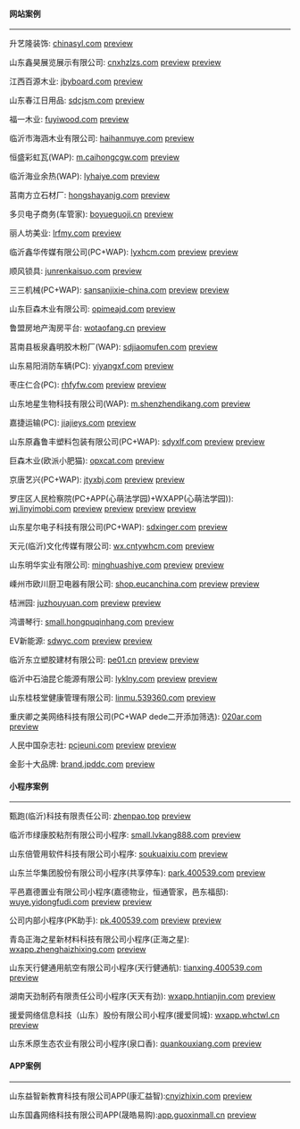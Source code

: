 #### 网站案例
******
升艺隆装饰: [chinasyl.com](http://chinasyl.com) 
[preview](https://github.com/alonesky0315/cases/raw/master/images/web/chinasyl.com.jpg?raw=true)

山东鑫昊展览展示有限公司: [cnxhzlzs.com](http://cnxhzlzs.com) 
[preview](https://github.com/alonesky0315/cases/raw/master/images/web/cnxhzlzs.com.jpg?raw=true) 
[preview](https://github.com/alonesky0315/cases/raw/master/images/wap/cnxhzlzs.com_wap.jpg?raw=true)

江西百源木业: [jbyboard.com](http://jbyboard.com)
[preview](https://github.com/alonesky0315/cases/raw/master/images/web/jbyboard.com.jpg?raw=true)

山东春江日用品: [sdcjsm.com](http://sdcjsm.com)
[preview](https://github.com/alonesky0315/cases/raw/master/images/web/sdcjsm.com.jpg?raw=true)

福一木业: [fuyiwood.com](http://fuyiwood.com) 
[preview](https://github.com/alonesky0315/cases/raw/master/images/web/fuyiwood.com.jpg?raw=true)

临沂市海涵木业有限公司: [haihanmuye.com](http://haihanmuye.com) 
[preview](https://github.com/alonesky0315/cases/raw/master/images/web/haihanmuye.com.jpg?raw=true)

恒盛彩虹瓦(WAP): [m.caihongcgw.com](http://m.caihongcgw.com) 
[preview](https://github.com/alonesky0315/cases/raw/master/images/wap/m.caihongcgw.com.jpg?raw=true)

临沂海业余热(WAP): [lyhaiye.com](http://lyhaiye.com/wap) 
[preview](https://github.com/alonesky0315/cases/raw/master/images/wap/lyhaiye.com_wap.jpg?raw=true)

莒南方立石材厂: [hongshayanjg.com](http://hongshayanjg.com) 
[preview](https://github.com/alonesky0315/cases/raw/master/images/web/hongshayanjg.com.jpg?raw=true)

多贝电子商务(车管家): [boyueguoji.cn](http://boyueguoji.cn) 
[preview](https://github.com/alonesky0315/cases/raw/master/images/wap/boyueguoji.cn.jpg?raw=true)

丽人坊美业: [lrfmy.com](http://lrfmy.com/wap) 
[preview](https://github.com/alonesky0315/cases/raw/master/images/wap/lrfmy.com_wap.jpg?raw=true)

临沂鑫华传媒有限公司(PC+WAP): [lyxhcm.com](http://lyxhcm.com) 
[preview](https://github.com/alonesky0315/cases/raw/master/images/web/lyxhcm.com.jpg?raw=true) 
[preview](https://github.com/alonesky0315/cases/raw/master/images/wap/lyxhcm.com_wap.jpg?raw=true)

顺风锁具: [junrenkaisuo.com](http://junrenkaisuo.com/wap) 
[preview](https://github.com/alonesky0315/cases/raw/master/images/wap/junrenkaisuo.com_wap.jpg?raw=true)

三三机械(PC+WAP): [sansanjixie-china.com](http://sansanjixie-china.com) 
[preview](https://github.com/alonesky0315/cases/raw/master/images/web/sansanjixie-china.com.jpg?raw=true) 
[preview](https://github.com/alonesky0315/cases/raw/master/images/wap/sansanjixie-china.com_wap.jpg?raw=true)

山东巨森木业有限公司: [opimeajd.com](http://opimeajd.com) 
[preview](https://github.com/alonesky0315/cases/raw/master/images/web/opimeajd.com.jpg?raw=true)

鲁盟房地产淘房平台: [wotaofang.cn](http://wotaofang.cn) 
[preview](https://github.com/alonesky0315/cases/raw/master/images/web/wotaofang.cn.jpg?raw=true)

莒南县板泉鑫明胶木粉厂(WAP): [sdjiaomufen.com](http://sdjiaomufen.com/index.php?g=Wap) 
[preview](https://github.com/alonesky0315/cases/raw/master/images/wap/sdjiaomufen.com_wap.jpg?raw=true)

山东易阳消防车辆(PC): [yiyangxf.com](http://yiyangxf.com) 
[preview](https://github.com/alonesky0315/cases/raw/master/images/web/yiyangxf.com.jpg?raw=true)

枣庄仁合(PC): [rhfyfw.com](http://rhfyfw.com) 
[preview](https://github.com/alonesky0315/cases/raw/master/images/web/rhfyfw.com.jpg?raw=true) 
[preview](https://github.com/alonesky0315/cases/raw/master/images/web/px.rhfyfw.com.jpg?raw=true)

山东地星生物科技有限公司(WAP): [m.shenzhendikang.com](http://m.shenzhendikang.com) 
[preview](https://github.com/alonesky0315/cases/raw/master/images/wap/m.shenzhendikang.com.jpg?raw=true)

嘉捷运输(PC): [jiajieys.com](http://jiajieys.com) 
[preview](https://github.com/alonesky0315/cases/raw/master/images/web/jiajieys.com.jpg?raw=true)

山东原鑫鲁丰塑料包装有限公司(PC+WAP): [sdyxlf.com](http://sdyxlf.com) 
[preview](https://github.com/alonesky0315/cases/raw/master/images/web/sdyxlf.com.jpg?raw=true) 
[preview](https://github.com/alonesky0315/cases/raw/master/images/wap/sdyxlf.com_wap.jpg?raw=true)

巨森木业(欧派小肥猫): [opxcat.com](http://opxcat.com) 
[preview](https://github.com/alonesky0315/cases/raw/master/images/web/opxcat.com.jpg?raw=true)

京唐艺兴(PC+WAP): [jtyxbj.com](http://jtyxbj.com) 
[preview](https://github.com/alonesky0315/cases/raw/master/images/web/jtyxbj.com.jpg?raw=true) 
[preview](https://github.com/alonesky0315/cases/raw/master/images/wap/jtyxbj.com_wap.jpg?raw=true)

罗庄区人民检察院(PC+APP(心萌法学园)+WXAPP(心萌法学园)): [wj.linyimobi.com](http://wj.linyimobi.com) 
[preview](https://github.com/alonesky0315/cases/raw/master/images/web/wj.linyimobi.com_1?raw=true)
[preview](https://github.com/alonesky0315/cases/raw/master/images/app/wj.linyimobi.com_1?raw=true)
[preview](https://github.com/alonesky0315/cases/raw/master/images/wxapp/wj.linyimobi.com_2?raw=true)
[preview](https://github.com/alonesky0315/cases/raw/master/images/app/wj.linyimobi.com_2?raw=true)

山东星尔电子科技有限公司(PC+WAP): [sdxinger.com](http://sdxinger.com)
[preview](https://github.com/alonesky0315/cases/raw/master/images/web/sdxinger.com.jpg?raw=true)

天元(临沂)文化传媒有限公司: [wx.cntywhcm.com](http://wx.cntywhcm.com)
[preview](https://github.com/alonesky0315/cases/raw/master/images/wap/wx.cntywhcm.com.jpg?raw=true)

山东明华实业有限公司: [minghuashiye.com](http://minghuashiye.com)
[preview](https://github.com/alonesky0315/cases/raw/master/images/web/minghuashiye.com.jpg?raw=true)
[preview](https://github.com/alonesky0315/cases/raw/master/images/wap/minghuashiye.com_wap.jpg?raw=true)

嵊州市欧川厨卫电器有限公司: [shop.eucanchina.com](http://shop.eucanchina.com)
[preview](https://github.com/alonesky0315/cases/raw/master/images/web/shop.eucanchina.com.jpg?raw=true)
[preview](https://github.com/alonesky0315/cases/raw/master/images/wap/shop.eucanchina.com_wap.jpg?raw=true)

桔洲园: [juzhouyuan.com](http://juzhouyuan.com)
[preview](https://github.com/alonesky0315/cases/raw/master/images/web/juzhouyuan.com.jpg?raw=true)
[preview](https://github.com/alonesky0315/cases/raw/master/images/wap/juzhouyuan.com_wap.jpg?raw=true)

鸿谱琴行: [small.hongpuqinhang.com](http://small.hongpuqinhang.com)
[preview](https://github.com/alonesky0315/cases/raw/master/images/wap/small.hongpuqinhang.com.jpg?raw=true)

EV新能源: [sdwyc.com](http://sdwyc.com)
[preview](https://github.com/alonesky0315/cases/raw/master/images/web/sdwyc.com.jpg?raw=true)
[preview](https://github.com/alonesky0315/cases/raw/master/images/wap/sdwyc.com_wap.jpg?raw=true)

临沂东立塑胶建材有限公司: [pe01.cn](http://pe01.cn)
[preview](https://github.com/alonesky0315/cases/raw/master/images/web/pe01.cn.jpg?raw=true)
[preview](https://github.com/alonesky0315/cases/raw/master/images/wap/pe01.cn_wap.jpg?raw=true)

临沂中石油昆仑能源有限公司: [lyklny.com](http://lyklny.com)
[preview](https://github.com/alonesky0315/cases/raw/master/images/web/lyklny.com.jpg?raw=true)
[preview](https://github.com/alonesky0315/cases/raw/master/images/wap/lyklny.com_wap.jpg?raw=true)

山东桂枝堂健康管理有限公司: [linmu.539360.com](http://linmu.539360.com)
[preview](https://github.com/alonesky0315/cases/raw/master/images/wap/linmu.539360.com_wap.jpg?raw=true)

重庆卿之美网络科技有限公司(PC+WAP dede二开添加筛选): [020ar.com](http://020ar.com)
[preview](https://github.com/alonesky0315/cases/raw/master/images/web/020ar.com.jpg?raw=true)

人民中国杂志社: [pcjeuni.com](http://pcjeuni.com)
[preview](https://github.com/alonesky0315/cases/raw/master/images/web/pcjeuni.com.jpg?raw=true)
[preview](https://github.com/alonesky0315/cases/raw/master/images/wap/pcjeuni.com_wap.jpg?raw=true)
 
金彭十大品牌: [brand.jpddc.com](http://brand.jpddc.com)
 [preview](https://github.com/alonesky0315/cases/raw/master/images/web/brand.jpddc.com.jpg?raw=true)
 
#### 小程序案例
******
甄跑(临沂)科技有限责任公司: [zhenpao.top](https://zhenpao.top)
[preview](https://github.com/alonesky0315/cases/raw/master/images/wxapp/zhenpao.top.jpg?raw=true)

临沂市绿康胶粘剂有限公司小程序: [small.lvkang888.com](https://small.lvkang888.com)
[preview](https://github.com/alonesky0315/cases/raw/master/images/wxapp/small.lvkang888.com.jpg?raw=true)

山东倍管用软件科技有限公司小程序: [soukuaixiu.com](https://soukuaixiu.com)
[preview](https://github.com/alonesky0315/cases/raw/master/images/wxapp/soukuaixiu.com.jpg?raw=true)

山东兰华集团股份有限公司小程序(共享停车): [park.400539.com](https://park.400539.com)
[preview](https://github.com/alonesky0315/cases/raw/master/images/wxapp/park.400539.com.jpg?raw=true)

平邑嘉德置业有限公司小程序(嘉德物业，恒通管家，邑东福邸): [wuye.yidongfudi.com](https://wuye.sdhengtong.net)
[preview](https://github.com/alonesky0315/cases/raw/master/images/wxapp/wuye.yidongfudi.com.jpg?raw=true)
[preview](https://github.com/alonesky0315/cases/raw/master/images/wxapp/laundry.yidongfudi.com.jpg?raw=true)

公司内部小程序(PK助手): [pk.400539.com](https://pk.400539.com)
[preview](https://github.com/alonesky0315/cases/raw/master/images/wxapp/pk.400539.com_1.jpg?raw=true)
[preview](https://github.com/alonesky0315/cases/raw/master/images/wxapp/pk.400539.com_2.jpg?raw=true)

青岛正海之星新材料科技有限公司小程序(正海之星): [wxapp.zhenghaizhixing.com](https://wxapp.zhenghaizhixing.com)
[preview](https://github.com/alonesky0315/cases/raw/master/images/wxapp/wxapp.zhenghaizhixing.com.jpg?raw=true)

山东天行健通用航空有限公司小程序(天行健通航): [tianxing.400539.com](https://tianxing.400539.com)
[preview](https://github.com/alonesky0315/cases/raw/master/images/wxapp/tianxing.400539.com.jpg?raw=true)

湖南天劲制药有限责任公司小程序(天天有劲): [wxapp.hntianjin.com](https://wxapp.hntianjin.com)
[preview](https://github.com/alonesky0315/cases/raw/master/images/wxapp/wxapp.hntianjin.com.jpg?raw=true)

援爱网络信息科技（山东）股份有限公司小程序(援爱同城): [wxapp.whctwl.cn](https://wxapp.whctwl.cn)
[preview](https://github.com/alonesky0315/cases/raw/master/images/wxapp/wxapp.whctwl.cn.jpg?raw=true)

山东禾原生态农业有限公司小程序(泉口香): [quankouxiang.com](https://quankouxiang.com)
[preview](https://github.com/alonesky0315/cases/raw/master/images/wxapp/quankouxiang.com.jpg?raw=true)

#### APP案例
******
山东益智新教育科技有限公司APP(康汇益智):[cnyizhixin.com](https://cnyizhixin.com)
[preview](https://github.com/alonesky0315/cases/raw/master/images/app/cnyizhixin.com.jpg?raw=true)

山东国鑫网络科技有限公司APP(晟皓易购):[app.guoxinmall.cn](https://app.guoxinmall.cn)
[preview](https://github.com/alonesky0315/cases/raw/master/images/app/app.guoxinmall.cn.jpg?raw=true)


























